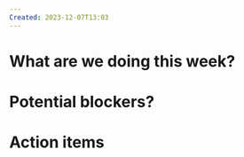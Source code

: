 ```yaml
---
Created: 2023-12-07T13:03
---
```

# What are we doing this week?

  

# Potential blockers?

# Action items
